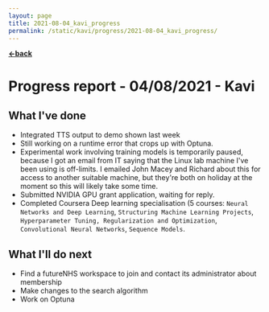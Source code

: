 ```yaml
---
layout: page
title: 2021-08-04_kavi_progress
permalink: /static/kavi/progress/2021-08-04_kavi_progress/
---
```


[**<-back**](/static/kavi/progress)  

# Progress report - 04/08/2021 - Kavi

## What I've done

- Integrated TTS output to demo shown last week
- Still working on a runtime error that crops up with Optuna.
- Experimental work involving training models is temporarily paused, because I got an email from IT saying that the Linux lab machine I've been using is off-limits. I emailed John Macey and Richard about this for access to another suitable machine, but they're both on holiday at the moment so this will likely take some time.
- Submitted NVIDIA GPU grant application, waiting for reply.
- Completed Coursera Deep learning specialisation (5 courses:  `Neural Networks and Deep Learning`, `Structuring Machine Learning Projects`, `Hyperparameter Tuning, Regularization and Optimization`, `Convolutional Neural Networks`, `Sequence Models`. 

## What I'll do next
- Find a futureNHS workspace to join and contact its administrator about membership
- Make changes to the search algorithm
- Work on Optuna